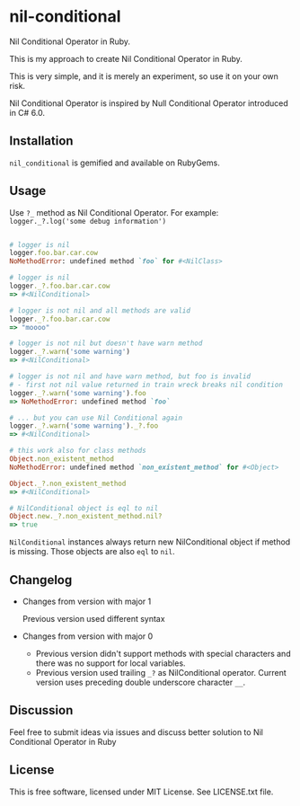 # nil-conditional

Nil Conditional Operator in Ruby.

This is my approach to create Nil Conditional Operator in Ruby. 

This is very simple, and it is merely an experiment, so use it on your own risk.

Nil Conditional Operator is inspired by Null Conditional Operator introduced in C# 6.0.


## Installation

`nil_conditional` is gemified and available on RubyGems.


## Usage

Use `?_` method as Nil Conditional Operator.
For example: `logger._?.log('some debug information')`

```ruby

# logger is nil
logger.foo.bar.car.cow
NoMethodError: undefined method `foo` for #<NilClass>

# logger is nil
logger._?.foo.bar.car.cow
=> #<NilConditional>

# logger is not nil and all methods are valid
logger._?.foo.bar.car.cow
=> "moooo"

# logger is not nil but doesn't have warn method
logger._?.warn('some warning')
=> #<NilConditional>

# logger is not nil and have warn method, but foo is invalid
# - first not nil value returned in train wreck breaks nil condition
logger._?.warn('some warning').foo
=> NoMethodError: undefined method `foo`

# ... but you can use Nil Conditional again
logger._?.warn('some warning')._?.foo
=> #<NilConditional>

# this work also for class methods
Object.non_existent_method
NoMethodError: undefined method `non_existent_method` for #<Object>

Object._?.non_existent_method
=> #<NilConditional>

# NilConditional object is eql to nil
Object.new._?.non_existent_method.nil?
=> true
```

`NilConditional` instances always return new NilConditional object if method is missing. Those objects are also `eql` to `nil`.


## Changelog

* Changes from version with major 1

  Previous version used different syntax

* Changes from version with major 0

  * Previous version didn't support methods with special characters and there was no support for local variables.
  * Previous version used trailing `_?` as NilConditional operator. Current version uses preceding double underscore character `__`.


## Discussion

Feel free to submit ideas via issues and discuss better solution to Nil Conditional Operator in Ruby


## License

This is free software, licensed under MIT License. See LICENSE.txt file.

